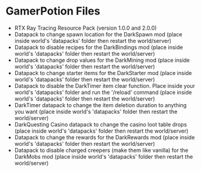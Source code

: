 # GamerPotion Files

- RTX Ray Tracing Resource Pack (version 1.0.0 and 2.0.0)
- Datapack to change spawn location for the DarkSpawn mod  (place inside world's  'datapacks' folder then restart the world/server)
- Datapack to disable recipes for the DarkBindings mod  (place inside world's  'datapacks' folder then restart the world/server)
- Datapack to change drop values for the DarkMining mod  (place inside world's  'datapacks' folder then restart the world/server)
- Datapack to change starter items for the DarkStarter mod  (place inside world's  'datapacks' folder then restart the world/server)
- Datapack to disable the DarkTimer item clear function. Place inside your world's 'datapacks' folder and run the '/reload' command  (place inside world's  'datapacks' folder then restart the world/server)
- DarkTimer datapack to change the item deletion duration to anything you want  (place inside world's  'datapacks' folder then restart the world/server)
- DarkQuesting Casino datapack to change the casino loot table drops  (place inside world's  'datapacks' folder then restart the world/server)
- Datapack to change the rewards for the DarkRewards mod  (place inside world's  'datapacks' folder then restart the world/server)
- Datapack to disable charged creepers (make them like vanilla) for the DarkMobs mod  (place inside world's  'datapacks' folder then restart the world/server)
